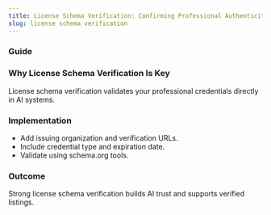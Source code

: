 ```yaml
---
title: License Schema Verification: Confirming Professional Authenticity
slug: license schema verification
---
```


### Guide
### Why License Schema Verification Is Key
License schema verification validates your professional credentials directly in AI systems.

### Implementation
- Add issuing organization and verification URLs.
- Include credential type and expiration date.
- Validate using schema.org tools.

### Outcome
Strong license schema verification builds AI trust and supports verified listings.